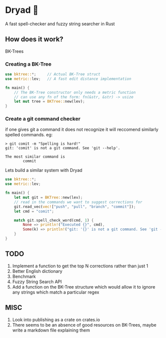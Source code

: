 # Dryad 🌴
A fast spell-checker and fuzzy string searcher in Rust 

## How does it work?
BK-Trees 

### Creating a BK-Tree
```rust
use bktree::*;     // Actual BK-Tree struct
use metric::lev;   // A fast edit distance implementation 

fn main() {
    // The BK-Tree constructor only needs a metric function
    // can use any fn of the form: fn(&str, &str) -> usize
    let mut tree = BKTree::new(lev);    
}
```

### Create a git command checker
if one gives git a command it does not recognize it will reccomend similarly spelled commands. 
eg: 
```console
> git comit -m "Spelling is hard!"
git: 'comit' is not a git command. See 'git --help'.

The most similar command is
        commit
```

Lets build a similar system with Dryad
```rust
use bktree::*;
use metric::lev;

fn main() {
    let mut git = BKTree::new(lev);
    // read in the commands we want to suggest corrections for
    git.read_vec(vec!["push", "pull", "branch", "commit"]);
    let cmd = "comit";

    match git.spell_check_word(cmd, 1) {
        None => println!("Executed {}", cmd),
        Some(k) => println!("git: '{}' is not a git command. See 'git --help'.\n\nThe most similar command is\n\t{}", cmd, k)
    }
}
```

## TODO
1. Implement a function to get the top N corrections rather than just 1
2. Better English dictionary
3. Benchmark
4. Fuzzy String Search API
5. Add a function on the BK-Tree structure which would allow it to ignore any strings which match a particular regex

## MISC
1. Look into publishing as a crate on crates.io
2. There seems to be an absence of good resources on BK-Trees, maybe write a markdown file explaining them